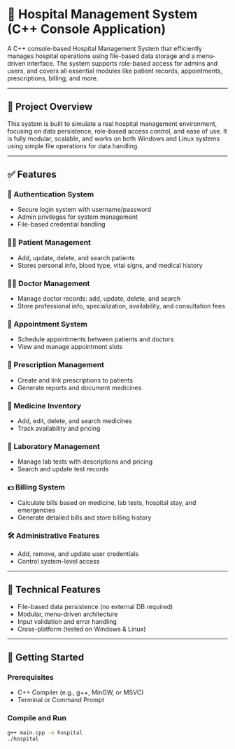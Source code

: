 # 🏥 Hospital Management System (C++ Console Application)

A C++ console-based Hospital Management System that efficiently manages hospital operations using file-based data storage and a menu-driven interface. The system supports role-based access for admins and users, and covers all essential modules like patient records, appointments, prescriptions, billing, and more.

---

## 📌 Project Overview

This system is built to simulate a real hospital management environment, focusing on data persistence, role-based access control, and ease of use. It is fully modular, scalable, and works on both Windows and Linux systems using simple file operations for data handling.

---

## ✅ Features

### 🔐 Authentication System
- Secure login system with username/password
- Admin privileges for system management
- File-based credential handling

### 🧑‍⚕️ Patient Management
- Add, update, delete, and search patients
- Stores personal info, blood type, vital signs, and medical history

### 👨‍⚕️ Doctor Management
- Manage doctor records: add, update, delete, and search
- Store professional info, specialization, availability, and consultation fees

### 📅 Appointment System
- Schedule appointments between patients and doctors
- View and manage appointment slots

### 💊 Prescription Management
- Create and link prescriptions to patients
- Generate reports and document medicines

### 🧴 Medicine Inventory
- Add, edit, delete, and search medicines
- Track availability and pricing

### 🧪 Laboratory Management
- Manage lab tests with descriptions and pricing
- Search and update test records

### 💵 Billing System
- Calculate bills based on medicine, lab tests, hospital stay, and emergencies
- Generate detailed bills and store billing history

### 🛠 Administrative Features
- Add, remove, and update user credentials
- Control system-level access

---

## 🧰 Technical Features

- File-based data persistence (no external DB required)
- Modular, menu-driven architecture
- Input validation and error handling
- Cross-platform (tested on Windows & Linux)

---

## 🚀 Getting Started

### Prerequisites
- C++ Compiler (e.g., g++, MinGW, or MSVC)
- Terminal or Command Prompt

### Compile and Run
```bash
g++ main.cpp -o hospital
./hospital
